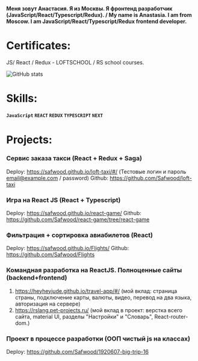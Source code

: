 #### Меня зовут Анастасия. Я из Москвы. Я фронтенд разработчик (JavaScript/React/Typescript/Redux). / My name is Anastasia. I am from Moscow. I am JavaScript/React/Typescript/Redux frontend developer.

# Certificates: 
JS/ React / Redux - LOFTSCHOOL / RS school courses.

![GitHub stats](https://github-readme-stats.vercel.app/api?username=Safwood&hide=stars,issues,contribs&show_icons=true&theme=slateorange&count_private=true) 

# Skills:
#### `JavaScript` `REACT` `REDUX` `TYPESCRIPT` `NEXT`

# Projects:

### Сервис заказа такси (React + Redux + Saga) 
Deploy: https://safwood.github.io/loft-taxi/#/ (Тестовые логин и пароль email@example.com / password)
Github: https://github.com/Safwood/loft-taxi

### Игра на React JS (React + Typescript)
Deploy: https://safwood.github.io/react-game/
Github: https://github.com/Safwood/react-game/tree/react-game

### Фильтрация + сортировка авиабилетов (React)
Deploy: https://safwood.github.io/Flights/
Github: https://github.com/Safwood/Flights

### Командная разработка на ReactJS. Полноценные сайты (backend+frontend)
1) https://heyheyjude.github.io/travel-app/#/ (мой вклад: страница страны, подключение карты, валюты, видео, перевод на два языка, авторизация на сервере)
2) https://rslang.pet-projects.ru/ (мой вклад в проект: верстка всего сайта, material UI, разделы "Настройки" и "Словарь", React-router-dom.)

### Проект в процессе разработки (ООП чистый js на классах)
Deploy: https://github.com/Safwood/1920607-big-trip-16
